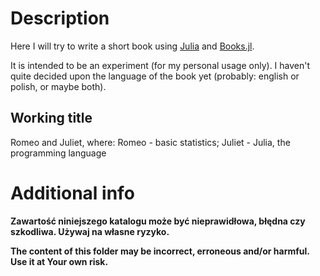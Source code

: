 # Description

Here I will try to write a short book using [Julia](https://julialang.org/) and [Books.jl](https://github.com/JuliaBooks/Books.jl).

It is intended to be an experiment (for my personal usage only).
I haven't quite decided upon the language of the book yet (probably: english or polish, or maybe both).

## Working title

Romeo and Juliet, where:
Romeo - basic statistics;
Juliet - Julia, the programming language

# Additional info

**Zawartość niniejszego katalogu może być nieprawidłowa, błędna czy szkodliwa. Używaj na własne ryzyko.**

**The content of this folder may be incorrect, erroneous and/or harmful. Use it at Your own risk.**
